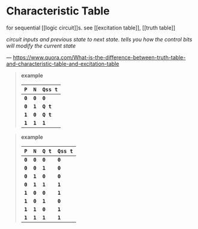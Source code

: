 # Characteristic Table

for sequential [[logic circuit]]s. see [[excitation table]], [[truth table]]

_circuit inputs and previous state to next state. tells you how the control bits will modify the current state_

&mdash; <https://www.quora.com/What-is-the-difference-between-truth-table-and-characteristic-table-and-excitation-table>

> **example**
>
> | **`P`** | **`N`** | **`Qss t`** |
> | ------- | ------- | ----------- |
> | **`0`** | **`0`** | **`0`**     |
> | **`0`** | **`1`** | **`Q t`**   |
> | **`1`** | **`0`** | **`Q t`**   |
> | **`1`** | **`1`** | **`1`**     |

> **example**
>
> | **`P`** | **`N`** | **`Q t`** | **`Qss t`** |
> | ------- | ------- | --------- | ----------- |
> | **`0`** | **`0`** | **`0`**   | **`0`**     |
> | **`0`** | **`0`** | **`1`**   | **`0`**     |
> | **`0`** | **`1`** | **`0`**   | **`0`**     |
> | **`0`** | **`1`** | **`1`**   | **`1`**     |
> | **`1`** | **`0`** | **`0`**   | **`1`**     |
> | **`1`** | **`0`** | **`1`**   | **`0`**     |
> | **`1`** | **`1`** | **`0`**   | **`1`**     |
> | **`1`** | **`1`** | **`1`**   | **`1`**     |
